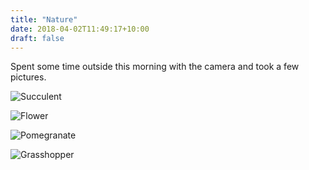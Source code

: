 ```yaml
---
title: "Nature"
date: 2018-04-02T11:49:17+10:00
draft: false
---
```

Spent some time outside this morning with the camera and took a few pictures.

![Succulent](/images/20180402/20180402-succulent.jpg)

![Flower](/images/20180402/20180402-flower.jpg)

![Pomegranate](/images/20180402/20180402-pomegranate.jpg)

![Grasshopper](/images/20180402/20180402-grasshopper.jpg)
